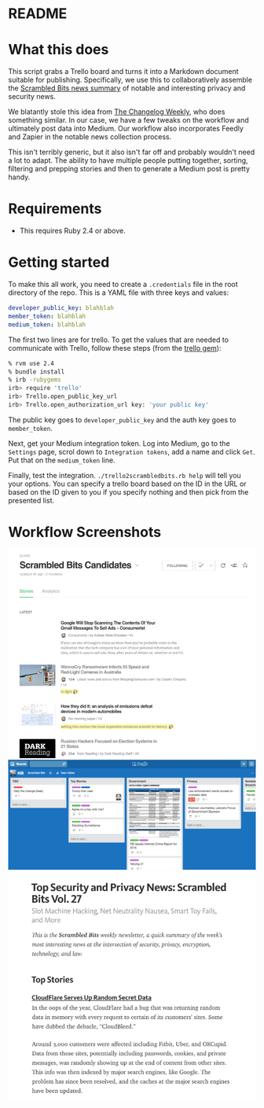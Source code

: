 # README

# What this does

This script grabs a Trello board and turns it into a Markdown document suitable for publishing. Specifically, we use this to collaboratively assemble the [Scrambled Bits news summary](https://blog.ironcorelabs.com/tagged/news) of notable and interesting privacy and security news.

We blatantly stole this idea from [The Changelog Weekly](https://changelog.com/posts/trello-as-a-cms), who does something similar.  In our case, we have a few tweaks on the workflow and ultimately post data into Medium.  Our workflow also incorporates Feedly and Zapier in the notable news collection process.

This isn't terribly generic, but it also isn't far off and probably wouldn't need a lot to adapt.  The ability to have multiple people putting together, sorting, filtering and prepping stories and then to generate a Medium post is pretty handy.



# Requirements

* This requires Ruby 2.4 or above.

# Getting started

To make this all work, you need to create a `.credentials` file in the root directory of the repo.  This is a YAML file with three keys and values:

```yaml
developer_public_key: blahblah
member_token: blahblah
medium_token: blahblah
```

The first two lines are for trello.  To get the values that are needed to communicate with Trello, follow these steps (from the [trello gem](https://github.com/jeremytregunna/ruby-trello#configuration)):

```bash
% rvm use 2.4
% bundle install
% irb -rubygems
irb> require 'trello'
irb> Trello.open_public_key_url
irb> Trello.open_authorization_url key: 'your public key'
```

The public key goes to `developer_public_key` and the auth key goes to `member_token`.

Next, get your Medium integration token. Log into Medium, go to the `Settings` page, scrol down to `Integration tokens`, add a name and click `Get`.  Put that on the `medium_token` line.

Finally, test the integration.  `./trello2scrambledbits.rb help` will tell you your options.  You can specify a trello board based on the ID in the URL or based on the ID given to you if you specify nothing and then pick from the presented list.

# Workflow Screenshots

![Feedly is stop #1](./feedly-screenshot.png)
![Trello is stop #2](./trello-screenshot.png)
![Medium is the last stop](./medium-screenshot.png)
